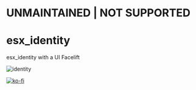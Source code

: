 # UNMAINTAINED | NOT SUPPORTED

# esx_identity
esx_identity with a UI Facelift

![identity](https://i.imgur.com/bRqnsb0.gif)

[![ko-fi](https://ko-fi.com/img/githubbutton_sm.svg)](https://ko-fi.com/P5P57KRR9)
